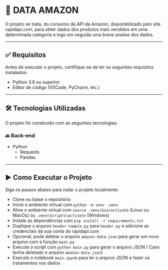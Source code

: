 # 🚀 DATA AMAZON

O projeto se trata, do consumo da API da Amazon, disponibilizado pelo site rapidapi.com, para obter dados dos produtos mais vendidos em uma determinada categoria e logo em seguida uma breve analise dos dados.

---

## ✅ Requisitos

Antes de executar o projeto, certifique-se de ter os seguintes requisitos instalados:

- Python 3.8 ou superior
- Editor de código (VSCode, PyCharm, etc.)
---

## 🛠 Tecnologias Utilizadas

O projeto foi construído com as seguintes tecnologias:

### 🔙 Back-end
- Python
	- Requests
	- Pandas

---

## ▶️ Como Executar o Projeto

Siga os passos abaixo para rodar o projeto localmente:

- Clone ou baixe o repositório
- Inicie o ambiente virtual com `python -m venv .venv`
- Ative o ambiente virtual com `source .venv/bin/activate` (Linux ou MacOs) ou `.venv\Scripts\activate` (Windows) 
- Instale as dependências com `pip install -r requirements.txt`
- Duplique o arquivo `header-sample.py` para `header.py` e adicione as credenciais da sua conta do rapidapi.com
- Opcional, pode deletar o arquivo `amazon-data.json` para gerar um novo arquivo com a função `main.py`
- Execute o script com `python main.py` para gerar o arquivo JSON ( Caso tenha deletado o arquivo `amazon-data.json`)
- Execute o notebook `main.ipynb` para ler o arquivo JSON e fazer os tratamentos nos dados
